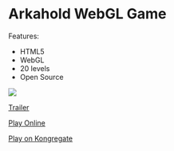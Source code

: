 Arkahold WebGL Game
========
Features:
* HTML5
* WebGL
* 20 levels
* Open Source

<div onclick="location.href='http://site.baskovsky.ru'">
<img src="http://site.baskovsky.ru/_/rsrc/1393823027876/projects/games/arkanoid-webgl/loading-logo.png?height=133&width=200&height=212&width=320" />
</div>

<a href="https://www.youtube.com/watch?v=W4sdkyspz-c">Trailer</a>

<a href="http://www.scirra.com/arcade/addicting-action-games/13793/arkahold-webgl">Play Online</a>

<a href="kongregate.com/games/Baskovsky/arkahold">Play on Kongregate</a>
